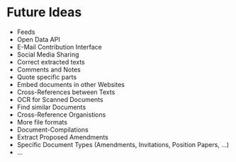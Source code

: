 # Future Ideas

* Feeds
* Open Data API
* E-Mail Contribution Interface
* Social Media Sharing
* Correct extracted texts
* Comments and Notes
* Quote specific parts
* Embed documents in other Websites
* Cross-References between Texts
* OCR for Scanned Documents
* Find similar Documents
* Cross-Reference Organistions
* More file formats
* Document-Compilations
* Extract Proposed Amendments
* Specific Document Types (Amendments, Invitations, Position Papers, ...)
* ...
